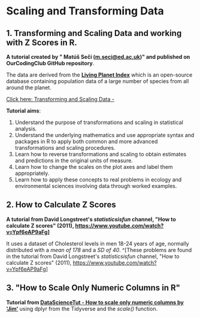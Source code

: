 # Scaling and Transforming Data 



## 1. Transforming and Scaling Data and working with Z Scores in R.  
**A tutorial created by " Matúš Seči (m.seci@ed.ac.uk)" and published on OurCodingClub GitHub repository**.    

The data are derived from the [**Living Planet Index**](https://livingplanetindex.org/) which is an open-source database containing population data of a large number of species from all around the planet.

[Click here: Transforming and Scaling Data -](https://ourcodingclub.github.io/tutorials/data-scaling/)

**Tutorial aims**:

1.  Understand the purpose of transformations and scaling in statistical analysis.
2.  Understand the underlying mathematics and use appropriate syntax and packages in R to apply both common and more advanced transformations and scaling procedures.
3.  Learn how to reverse transformations and scaling to obtain estimates and predictions in the original units of measure.
4.  Learn how to change the scales on the plot axes and label them appropriately.
5.  Learn how to apply these concepts to real problems in ecology and environmental sciences involving data through worked examples.  

## 2.  How to Calculate Z Scores  
**A tutorial from David Longstreet's *statisticsisfun* channel, "How to calculate Z scores" (2011), <https://www.youtube.com/watch?v=Ypf6eAP9aFg>]**

It uses a dataset of Cholesterol levels in men 18-24 years of age, normally distributed with a *mean of 178* and a *SD of 40*. ^[These problems are found in the tutorial from David Longstreet's *statisticsisfun* channel, "How to calculate Z scores" (2011), <https://www.youtube.com/watch?v=Ypf6eAP9aFg>] 

## 3. "How to Scale Only Numeric Columns in R"

**Tutorial from [DataScienceTut - How to scale only numeric columns by 'Jim'](https://datasciencetut.com/how-to-scale-only-numeric-columns-in-r/)**  using dplyr from the Tidyverse and the *scale()* function.

